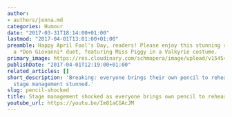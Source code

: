 ```yaml
---
author:
- authors/jenna.md
categories: Humour
date: "2017-03-31T18:14:00+01:00"
lastmod: "2017-04-01T13:01:00+01:00"
preamble: Happy April Fool's Day, readers! Please enjoy this stunning rendition of
  a *Don Giovanni* duet, featuring Miss Piggy in a Valkyrie costume.
primary_image: https://res.cloudinary.com/schmopera/image/upload/v1545409169/media/webhook-uploads/1490980407964/2017-04-01---April-6.jpg.jpg
publishDate: "2017-04-01T12:19:00+01:00"
related_articles: []
short_description: 'Breaking: everyone brings their own pencil to rehearsal, leaving
  stage management stunned.'
slug: pencil-shocked
title: Stage management shocked as everyone brings own pencil to rehearsal
youtube_url: https://youtu.be/Im81aCGAcJM
---
```



